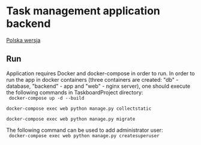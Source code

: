 # Task management application backend
[Polska wersja](README.md)
## Run
Application requires Docker and docker-compose in order to run.
In order to run the app in docker containers (three containers are created: "db" - database, "backend" - app and "web" - nginx server), one should execute the following commands in TaskboardProject directory:  
<code>
    docker-compose up -d  --build  
    docker-compose exec web python manage.py collectstatic  
    docker-compose exec web python manage.py migrate  
</code>
The following command can be used to add administrator user:  
<code>
    docker-compose exec web python manage.py createsuperuser
</code>  